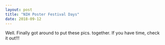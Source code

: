 ```yaml
---
layout: post
title: "NIH Poster Festival Days"
date: 2018-09-12
---
```


Well. Finally got around to put these pics. together. 
If you have time, check it out!!!
